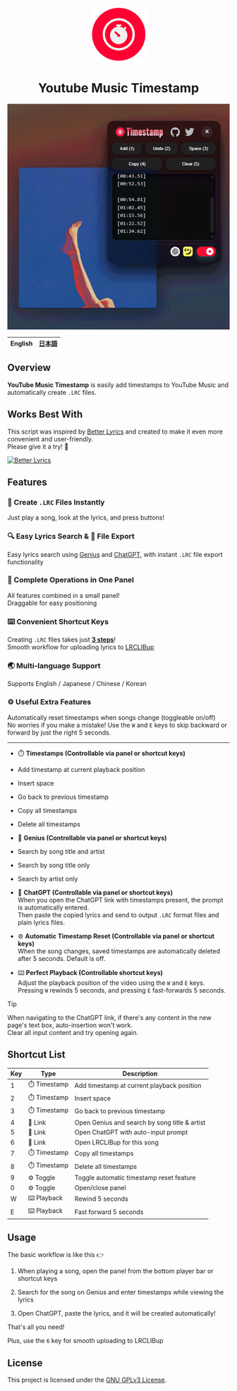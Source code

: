 <p align="center">
  <img src="./images/icons/normal/icon-128.webp" height="128" alt="Logo">
  <h1 align="center">Youtube Music Timestamp</h1>
</p>

<p align="center">
  <img src="./images/assets/cover.webp" height="512" alt="Cover">
</p>

<table>
	<thead>
    	<tr>
      		<th style="text-align:center">English</th>
      		<th style="text-align:center"><a href="README-ja.md">日本語</a></th>
    	</tr>
  	</thead>
</table>

## Overview

**YouTube Music Timestamp** is easily add timestamps to YouTube Music and automatically create `.LRC` files.

<!-- ## Download -->

## Works Best With

This script was inspired by [Better Lyrics](https://chromewebstore.google.com/detail/better-lyrics-lyrics-for/effdbpeggelllpfkjppbokhmmiinhlmg) and created to make it even more convenient and user-friendly.  
Please give it a try! 🤝

[![Better Lyrics](https://developer.chrome.com/static/docs/webstore/branding/image/206x58-chrome-web-bcb82d15b2486.png)](https://chromewebstore.google.com/detail/better-lyrics-lyrics-for/effdbpeggelllpfkjppbokhmmiinhlmg)

## Features

### 🎵 Create `.LRC` Files Instantly

Just play a song, look at the lyrics, and press buttons!

### 🔍 Easy Lyrics Search & 📂 File Export

Easy lyrics search using [Genius](https://genius.com) and [ChatGPT](https://chatgpt.com), with instant `.LRC` file export functionality

### 🧩 Complete Operations in One Panel

All features combined in a small panel!  
Draggable for easy positioning

### ⌨️ Convenient Shortcut Keys

Creating `.LRC` files takes just [**3 steps**](#usage)!  
Smooth workflow for uploading lyrics to [LRCLIBup](https://lrclibup.boidu.dev)

### 🌏 Multi-language Support

Supports English / Japanese / Chinese / Korean

### ⚙️ Useful Extra Features

Automatically reset timestamps when songs change (toggleable on/off)  
No worries if you make a mistake! Use the `W` and `E` keys to skip backward or forward by just the right 5 seconds.

---

- ⏱️ **Timestamps (Controllable via panel or shortcut keys)**

- Add timestamp at current playback position
- Insert space
- Go back to previous timestamp
- Copy all timestamps
- Delete all timestamps

- 🔗 **Genius (Controllable via panel or shortcut keys)**

- Search by song title and artist
- Search by song title only
- Search by artist only

- 🔗 **ChatGPT (Controllable via panel or shortcut keys)**  
  When you open the ChatGPT link with timestamps present, the prompt is automatically entered.  
  Then paste the copied lyrics and send to output `.LRC` format files and plain lyrics files.

- ⚙️ **Automatic Timestamp Reset (Controllable via panel or shortcut keys)**  
  When the song changes, saved timestamps are automatically deleted after 5 seconds. Default is off.

- ⌨️ **Perfect Playback (Controllable shortcut keys)**  
  Adjust the playback position of the video using the `W` and `E` keys.  
  Pressing `W` rewinds 5 seconds, and pressing `E` fast-forwards 5 seconds.

> [!TIP]
> When navigating to the ChatGPT link, if there's any content in the new page's text box, auto-insertion won't work.  
> Clear all input content and try opening again.

## Shortcut List

| Key | Type         | Description                                   |
| --- | ------------ | --------------------------------------------- |
| 1   | ⏱️ Timestamp | Add timestamp at current playback position    |
| 2   | ⏱️ Timestamp | Insert space                                  |
| 3   | ⏱️ Timestamp | Go back to previous timestamp                 |
| 4   | 🔗 Link      | Open Genius and search by song title & artist |
| 5   | 🔗 Link      | Open ChatGPT with auto-input prompt           |
| 6   | 🔗 Link      | Open LRCLIBup for this song                   |
| 7   | ⏱️ Timestamp | Copy all timestamps                           |
| 8   | ⏱️ Timestamp | Delete all timestamps                         |
| 9   | ⚙️ Toggle    | Toggle automatic timestamp reset feature      |
| 0   | ⚙️ Toggle    | Open/close panel                              |
| W   | ⌨️ Playback  | Rewind 5 seconds                              |
| E   | ⌨️ Playback  | Fast forward 5 seconds                        |

## Usage

The basic workflow is like this 👉

1. When playing a song, open the panel from the bottom player bar or shortcut keys

2. Search for the song on Genius and enter timestamps while viewing the lyrics

3. Open ChatGPT, paste the lyrics, and it will be created automatically!

That's all you need!

Plus, use the `6` key for smooth uploading to LRCLIBup

## License

This project is licensed under the [GNU GPLv3 License](LICENCE).
